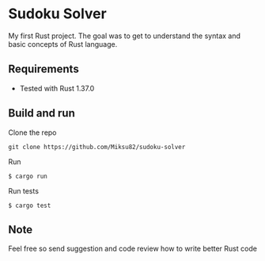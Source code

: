 # Sudoku Solver

My first Rust project. The goal was to get to understand the syntax and basic concepts of
Rust language.

## Requirements

* Tested with Rust 1.37.0

## Build and run

Clone the repo
```
git clone https://github.com/Miksu82/sudoku-solver
```

Run
```
$ cargo run
```

Run tests
```
$ cargo test
```

## Note

Feel free so send suggestion and code review how to write better Rust code
